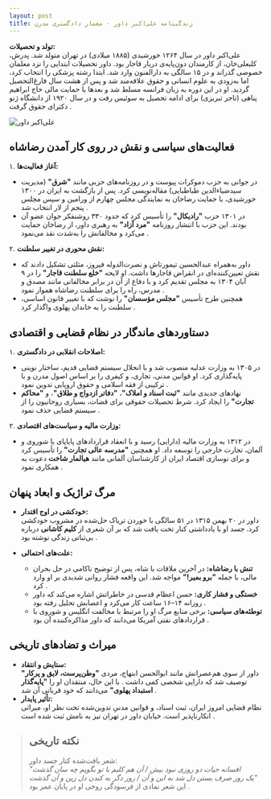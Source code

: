 ```yaml
---
layout: post
title: زندگینامه علی‌اکبر داور - معمار دادگستری مدرن
---
```


**تولد و تحصیلات:**  
علی‌اکبر داور در سال ۱۲۶۴ خورشیدی (۱۸۸۵ میلادی) در تهران متولد شد. پدرش، کلبعلی‌خان، از کارمندان دون‌پایه‌ی دربار قاجار بود. داور تحصیلات ابتدایی را نزد معلمان خصوصی گذراند و در ۱۵ سالگی به دارالفنون وارد شد. ابتدا رشته پزشکی را انتخاب کرد، اما به‌زودی به علوم انسانی و حقوق علاقه‌مند شد و پس از هشت سال فارغ‌التحصیل گردید. او در این دوره به زبان فرانسه مسلط شد و بعدها با حمایت مالی حاج ابراهیم پناهی (تاجر تبریزی) برای ادامه تحصیل به سوئیس رفت و در سال ۱۹۲۰ از دانشگاه ژنو دکترای حقوق گرفت .  

![علی‌اکبر داور](https://indexes.ir/img/%D8%B9%D9%84%DB%8C%20%D8%A7%DA%A9%D8%A8%D8%B1%20%D8%AF%D8%A7%D9%88%D8%B1.jpg)

## فعالیت‌های سیاسی و نقش در روی کار آمدن رضاشاه  
۱. **آغاز فعالیت‌ها:**  
   - در جوانی به حزب دموکرات پیوست و در روزنامه‌های حزبی مانند **"شرق"** (مدیریت سیدضیاءالدین طباطبایی) مقاله‌نویسی کرد. پس از بازگشت به ایران در ۱۳۰۰ خورشیدی، با حمایت رضاخان به نمایندگی مجلس چهارم از ورامین و سپس مجلس پنجم از لار انتخاب شد .  
   - در ۱۳۰۱ حزب **"رادیکال"** را تأسیس کرد که حدود ۳۳۰ روشنفکر جوان عضو آن بودند. این حزب با انتشار روزنامه **"مرد آزاد"** به رهبری داور، از رضاخان حمایت می‌کرد و مخالفانش را به‌شدت نقد می‌نمود .  

۲. **نقش محوری در تغییر سلطنت:**  
   - داور به‌همراه عبدالحسین تیمورتاش و نصرت‌الدوله فیروز، مثلثی تشکیل دادند که نقش تعیین‌کننده‌ای در انقراض قاجارها داشت. او لایحه **"خلع سلطنت قاجار"** را در ۹ آبان ۱۳۰۴ به مجلس تقدیم کرد و با دفاع از آن در برابر مخالفانی مانند مصدق و مدرس، راه را برای سلطنت رضاشاه هموار نمود .  
   - همچنین طرح تأسیس **"مجلس مؤسسان"** را نوشت که با تغییر قانون اساسی، سلطنت را به خاندان پهلوی واگذار کرد .  

## دستاوردهای ماندگار در نظام قضایی و اقتصادی  
۱. **اصلاحات انقلابی در دادگستری:**  
   - در ۱۳۰۵ به وزارت عدلیه منصوب شد و با انحلال سیستم قضایی قدیم، ساختار نوینی پایه‌گذاری کرد. او قوانین مدنی، تجاری، و کیفری را بر اساس اصول مدرن و با ترکیبی از فقه اسلامی و حقوق اروپایی تدوین نمود .  
   - نهادهای جدیدی مانند **"ثبت اسناد و املاک"**، **"دفاتر ازدواج و طلاق"**، و **"محاکم تجارت"** را ایجاد کرد. شرط تحصیلات حقوقی برای قضات، بسیاری روحانیون را از سیستم قضایی حذف نمود .  

۲. **وزارت مالیه و سیاست‌های اقتصادی:**  
   - در ۱۳۱۲ به وزارت مالیه (دارایی) رسید و با انعقاد قراردادهای پایاپای با شوروی و آلمان، تجارت خارجی را توسعه داد. او همچنین **"مدرسه عالی تجارت"** را تأسیس کرد و برای نوسازی اقتصاد ایران از کارشناسان آلمانی مانند **هیالمار شاخت** دعوت به همکاری نمود .  

## مرگ تراژیک و ابعاد پنهان  
- **خودکشی در اوج اقتدار:**  
  داور در ۲۰ بهمن ۱۳۱۵ در ۵۱ سالگی با خوردن تریاک حل‌شده در مشروب خودکشی کرد. جسد او با یادداشتی کنار تخت یافت شد که بر آن شعری از **کلیم کاشانی** درباره بی‌ثباتی زندگی نوشته بود .  

- **علت‌های احتمالی:**  
  - **تنش با رضاشاه:** در آخرین ملاقات با شاه، پس از توضیح ناکامی در حل بحران مالی، با جمله **"برو بمیر!"** مواجه شد. این واقعه فشار روانی شدیدی بر او وارد کرد .  
  - **خستگی و فشار کاری:** حسن اعظام قدسی در خاطراتش اشاره می‌کند که داور روزانه ۱۴–۱۶ ساعت کار می‌کرد و اعصابش تحلیل رفته بود .  
  - **توطئه‌های سیاسی:** برخی منابع مرگ او را مرتبط با مخالفت انگلیس و شوروی با قراردادهای نفتی آمریکا می‌دانند که داور مذاکره‌کننده آن بود .  

## میراث و تضادهای تاریخی  
- **ستایش و انتقاد:**  
  داور از سوی هم‌عصرانش مانند ابوالحسن ابتهاج، مردی **"وطن‌پرست، لایق و پرکار"** توصیف شد که دارایی شخصی کمی داشت . با این حال، منتقدان او را **"پایه‌گذار استبداد پهلوی"** می‌دانند که خود قربانی آن شد .  
- **تأثیر پایدار:**  
  نظام قضایی امروز ایران، ثبت اسناد، و قوانین مدنیِ تدوین‌شده تحت نظر او، میراثی انکارناپذیر است. خیابان داور در تهران نیز به نامش ثبت شده است .  

> ## نکته تاریخی  
> شعر یافت‌شده کنار جسد داور:  
> *"افسانه حیات دو روزی نبود بیش / آن هم کلیم با تو بگویم چه سان گذشت*  
> *یک روز صرف بستن دل شد به این و آن / روز دگر به کندن دل زین و آن گذشت"*  
> این شعر نمادی از فرسودگی روحی او در پایان عمر بود .
